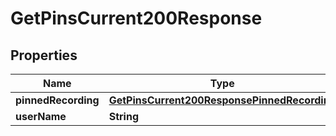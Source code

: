 

# GetPinsCurrent200Response


## Properties

| Name | Type | Description | Notes |
|------------ | ------------- | ------------- | -------------|
|**pinnedRecording** | [**GetPinsCurrent200ResponsePinnedRecording**](GetPinsCurrent200ResponsePinnedRecording.md) |  |  [optional] |
|**userName** | **String** |  |  [optional] |



